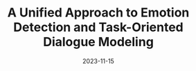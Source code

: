 ---
title: "A Unified Approach to Emotion Detection and Task-Oriented Dialogue Modeling"
collection: publications
permalink: /publication/Emo
excerpt: 'A unified approach to user emotion detection and TOD modeling. Tasks are learned with a single language modeling objective and lead to improved task success rates and more empathetic responses.'
date: 2023-11-15
venue: 'Under Review'
# paperurl: 'https://aclanthology.org/2021.ranlp-srw.26/'
# citation: ''
---